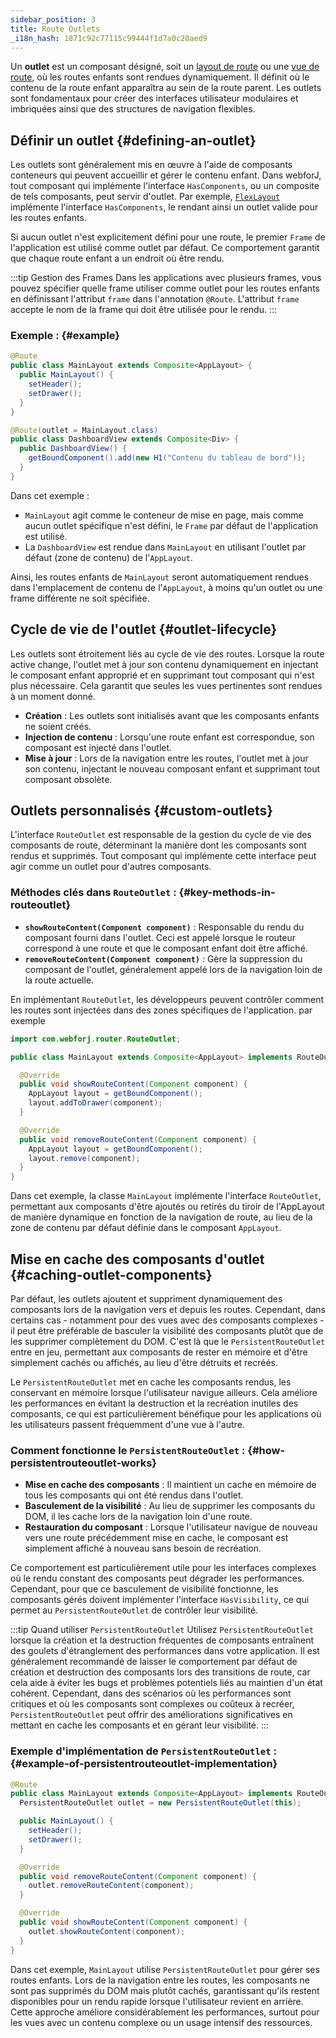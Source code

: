 ```yaml
---
sidebar_position: 3
title: Route Outlets
_i18n_hash: 1871c92c77115c99444f1d7a0c20aed9
---
```

Un **outlet** est un composant désigné, soit un [layout de route](./route-types#layout-routes) ou une [vue de route](./route-types#view-routes), où les routes enfants sont rendues dynamiquement. Il définit où le contenu de la route enfant apparaîtra au sein de la route parent. Les outlets sont fondamentaux pour créer des interfaces utilisateur modulaires et imbriquées ainsi que des structures de navigation flexibles.

## Définir un outlet {#defining-an-outlet}

Les outlets sont généralement mis en œuvre à l'aide de composants conteneurs qui peuvent accueillir et gérer le contenu enfant. Dans webforJ, tout composant qui implémente l'interface `HasComponents`, ou un composite de tels composants, peut servir d'outlet. Par exemple, [`FlexLayout`](../../components/flex-layout) implémente l'interface `HasComponents`, le rendant ainsi un outlet valide pour les routes enfants.

Si aucun outlet n'est explicitement défini pour une route, le premier `Frame` de l'application est utilisé comme outlet par défaut. Ce comportement garantit que chaque route enfant a un endroit où être rendu.

:::tip Gestion des Frames
Dans les applications avec plusieurs frames, vous pouvez spécifier quelle frame utiliser comme outlet pour les routes enfants en définissant l'attribut `frame` dans l'annotation `@Route`. L'attribut `frame` accepte le nom de la frame qui doit être utilisée pour le rendu.
:::

### Exemple : {#example}

```java
@Route
public class MainLayout extends Composite<AppLayout> {
  public MainLayout() {
    setHeader();
    setDrawer();
  }
}

@Route(outlet = MainLayout.class)
public class DashboardView extends Composite<Div> {
  public DashboardView() {
    getBoundComponent().add(new H1("Contenu du tableau de bord"));
  }
}
```

Dans cet exemple :

- `MainLayout` agit comme le conteneur de mise en page, mais comme aucun outlet spécifique n'est défini, le `Frame` par défaut de l'application est utilisé.
- La `DashboardView` est rendue dans `MainLayout` en utilisant l'outlet par défaut (zone de contenu) de l'`AppLayout`.

Ainsi, les routes enfants de `MainLayout` seront automatiquement rendues dans l'emplacement de contenu de l'`AppLayout`, à moins qu'un outlet ou une frame différente ne soit spécifiée.

## Cycle de vie de l'outlet {#outlet-lifecycle}

Les outlets sont étroitement liés au cycle de vie des routes. Lorsque la route active change, l'outlet met à jour son contenu dynamiquement en injectant le composant enfant approprié et en supprimant tout composant qui n'est plus nécessaire. Cela garantit que seules les vues pertinentes sont rendues à un moment donné.

- **Création** : Les outlets sont initialisés avant que les composants enfants ne soient créés.
- **Injection de contenu** : Lorsqu'une route enfant est correspondue, son composant est injecté dans l'outlet.
- **Mise à jour** : Lors de la navigation entre les routes, l'outlet met à jour son contenu, injectant le nouveau composant enfant et supprimant tout composant obsolète.

## Outlets personnalisés {#custom-outlets}

L'interface `RouteOutlet` est responsable de la gestion du cycle de vie des composants de route, déterminant la manière dont les composants sont rendus et supprimés. Tout composant qui implémente cette interface peut agir comme un outlet pour d'autres composants.

### Méthodes clés dans `RouteOutlet` : {#key-methods-in-routeoutlet}

- **`showRouteContent(Component component)`** : Responsable du rendu du composant fourni dans l'outlet. Ceci est appelé lorsque le routeur correspond à une route et que le composant enfant doit être affiché.
- **`removeRouteContent(Component component)`** : Gère la suppression du composant de l'outlet, généralement appelé lors de la navigation loin de la route actuelle.

En implémentant `RouteOutlet`, les développeurs peuvent contrôler comment les routes sont injectées dans des zones spécifiques de l'application. par exemple

```java
import com.webforj.router.RouteOutlet;

public class MainLayout extends Composite<AppLayout> implements RouteOutlet {

  @Override
  public void showRouteContent(Component component) {
    AppLayout layout = getBoundComponent();
    layout.addToDrawer(component);
  }

  @Override
  public void removeRouteContent(Component component) {
    AppLayout layout = getBoundComponent();
    layout.remove(component);
  }
}
```

Dans cet exemple, la classe `MainLayout` implémente l'interface `RouteOutlet`, permettant aux composants d'être ajoutés ou retirés du tiroir de l'AppLayout de manière dynamique en fonction de la navigation de route, au lieu de la zone de contenu par défaut définie dans le composant `AppLayout`.

## Mise en cache des composants d'outlet {#caching-outlet-components}

Par défaut, les outlets ajoutent et suppriment dynamiquement des composants lors de la navigation vers et depuis les routes. Cependant, dans certains cas - notamment pour des vues avec des composants complexes - il peut être préférable de basculer la visibilité des composants plutôt que de les supprimer complètement du DOM. C'est là que le `PersistentRouteOutlet` entre en jeu, permettant aux composants de rester en mémoire et d'être simplement cachés ou affichés, au lieu d'être détruits et recréés.

Le `PersistentRouteOutlet` met en cache les composants rendus, les conservant en mémoire lorsque l'utilisateur navigue ailleurs. Cela améliore les performances en évitant la destruction et la recréation inutiles des composants, ce qui est particulièrement bénéfique pour les applications où les utilisateurs passent fréquemment d'une vue à l'autre.

### Comment fonctionne le `PersistentRouteOutlet` : {#how-persistentrouteoutlet-works}

- **Mise en cache des composants** : Il maintient un cache en mémoire de tous les composants qui ont été rendus dans l'outlet.
- **Basculement de la visibilité** : Au lieu de supprimer les composants du DOM, il les cache lors de la navigation loin d'une route.
- **Restauration du composant** : Lorsque l'utilisateur navigue de nouveau vers une route précédemment mise en cache, le composant est simplement affiché à nouveau sans besoin de recréation.

Ce comportement est particulièrement utile pour les interfaces complexes où le rendu constant des composants peut dégrader les performances. Cependant, pour que ce basculement de visibilité fonctionne, les composants gérés doivent implémenter l'interface `HasVisibility`, ce qui permet au `PersistentRouteOutlet` de contrôler leur visibilité.

:::tip Quand utiliser `PersistentRouteOutlet`
Utilisez `PersistentRouteOutlet` lorsque la création et la destruction fréquentes de composants entraînent des goulets d'étranglement des performances dans votre application. Il est généralement recommandé de laisser le comportement par défaut de création et destruction des composants lors des transitions de route, car cela aide à éviter les bugs et problèmes potentiels liés au maintien d'un état cohérent. Cependant, dans des scénarios où les performances sont critiques et où les composants sont complexes ou coûteux à recréer, `PersistentRouteOutlet` peut offrir des améliorations significatives en mettant en cache les composants et en gérant leur visibilité.
:::

### Exemple d'implémentation de `PersistentRouteOutlet` : {#example-of-persistentrouteoutlet-implementation}

```java
@Route
public class MainLayout extends Composite<AppLayout> implements RouteOutlet {
  PersistentRouteOutlet outlet = new PersistentRouteOutlet(this);

  public MainLayout() {
    setHeader();
    setDrawer();
  }

  @Override
  public void removeRouteContent(Component component) {
    outlet.removeRouteContent(component);
  }

  @Override
  public void showRouteContent(Component component) {
    outlet.showRouteContent(component);
  }
}
```

Dans cet exemple, `MainLayout` utilise `PersistentRouteOutlet` pour gérer ses routes enfants. Lors de la navigation entre les routes, les composants ne sont pas supprimés du DOM mais plutôt cachés, garantissant qu'ils restent disponibles pour un rendu rapide lorsque l'utilisateur revient en arrière. Cette approche améliore considérablement les performances, surtout pour les vues avec un contenu complexe ou un usage intensif des ressources.
